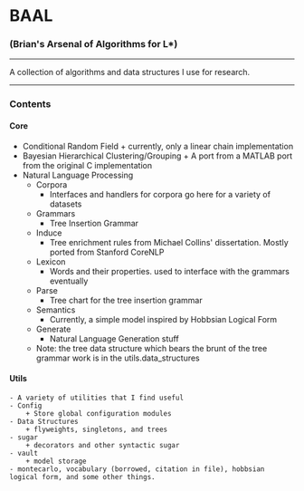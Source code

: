# BAAL

### (Brian's Arsenal of Algorithms for L*)

---------------------------------------------
A collection of algorithms and data structures I use for research.

---------------------------------------------
### Contents 

#### Core  
* Conditional Random Field
        + currently, only a linear chain implementation
* Bayesian Hierarchical Clustering/Grouping 
        + A port from a MATLAB port from the original C implementation
* Natural Language Processing
    - Corpora
        + Interfaces and handlers for corpora go here for a variety of datasets
    - Grammars
        + Tree Insertion Grammar
    - Induce
        + Tree enrichment rules from Michael Collins' dissertation. Mostly ported from Stanford CoreNLP
    - Lexicon
        + Words and their properties. used to interface with the grammars eventually
    - Parse
        + Tree chart for the tree insertion grammar
    - Semantics
        + Currently, a simple model inspired by Hobbsian Logical Form
    - Generate
        + Natural Language Generation stuff
    - Note: the tree data structure which bears the brunt of the tree grammar work is in the utils.data_structures

#### Utils
    - A variety of utilities that I find useful
    - Config
        + Store global configuration modules
    - Data Structures
        + flyweights, singletons, and trees
    - sugar
        + decorators and other syntactic sugar
    - vault
        + model storage
    - montecarlo, vocabulary (borrowed, citation in file), hobbsian logical form, and some other things. 
